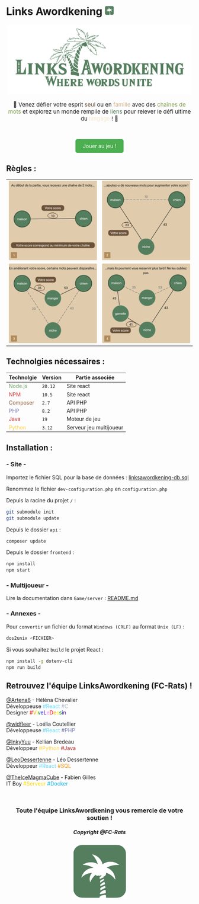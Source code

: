 # Links Awordkening <img  alt="Ouvrir le site" width="25" src="./frontend/public/img/iconeLA.png">
<p align="center">
    <img  alt="Logo du site" width="500" src="./frontend/public/img/swatches/logoLA.png">
</p>


<p align="center" style="font-size:15px;">
🌿 Venez défier votre esprit <span style="color: #6A5138">seul</span> ou en <span style="color: #D2B48C">famille</span> avec des <span style="color: #82a14e">chaînes de mots</span> et explorez un monde remplie de <span style="color: #547E5E">liens</span> pour relever le défi ultime du <span style="color: #F4E9CD">langage</span> ! 💬 
</p>
<br>
<p align="center"><a href="https://linksawordkening.fabiengilles.tf" style="display: inline-block; padding: 10px 20px; background-color: #4CAF50; color: white; text-decoration: none; border-radius: 5px;">Jouer au jeu !</a></p>

## Règles : 

<table class="center-table">
  <tr class="rule-row">
    <td class="rule-cell"><img src="./frontend/public/img/rules/rules-colored-1.png" alt="Image 1" width="300"></td>
    <td class="rule-cell"><img src="./frontend/public/img/rules/rules-colored-2.png" alt="Image 2" width="300"></td>
  </tr>
  <tr class="rule-row">
    <td class="rule-cell"><img src="./frontend/public/img/rules/rules-colored-3.png" alt="Image 3" width="300"></td>
    <td class="rule-cell"><img src="./frontend/public/img/rules/rules-colored-4.png" alt="Image 4" width="300"></td>
  </tr>
</table>

## Technolgies nécessaires : 

Technolgie | Version | Partie associée |
------- | ------ | -------
<span style="color: #68A063">Node.js<span> | ``20.12`` | Site react
<span style="color: #CB3837">NPM</span> | ``10.5`` | Site react
<span style="color: #885630">Composer</span> | ``2.7`` | API PHP
<span style="color: #777BB4">PHP</span> | ``8.2`` | API PHP
<span style="color: #B22222">Java</span> | ``19`` | Moteur de jeu
<span style="color: #FFD343">Python</span> | ``3.12`` | Serveur jeu multijoueur

## Installation :

### - Site -

Importez le fichier SQL pour la base de données : <a href="./data/linksawordkening-db.sql">linksawordkening-db.sql</a>

Renommez le fichier ``dev-configuration.php`` en ``configuration.php``

Depuis la racine du projet ``/`` : 

```bash
git submodule init
git submodule update
```

Depuis le dossier `api` :

```bash
composer update
```

Depuis le dossier `frontend` : 

```bash
npm install
npm start
```

### - Multijoueur -

Lire la documentation dans `Game/server` : <a href="./Game/server/README.md">README.md</a>

### - Annexes -

Pour ``convertir`` un fichier du format ``Windows (CRLF)`` au format ``Unix (LF)`` :

```bash
dos2unix <FICHIER>
```

Si vous souhaitez ``build`` le projet React :

```bash
npm install -g dotenv-cli
npm run build
```

## Retrouvez l'équipe LinksAwordkening (FC-Rats) !
[@Artena8](https://github.com/Artena8) - Hélèna Chevalier<br>
Développeuse <span style="color: #61DAFB">#React</span> <span style="color: #A8B9CC">#C</span><br>
Designer <span style="color: red">#</span><span style="color: orange;">V</span><span style="color: yellow;">i</span><span style="color: green;">v</span><span style="color: blue;">e</span><span style="color: indigo;">L</span><span style="color: violet;">e</span><span style="color: red;">D</span><span style="color: orange;">e</span><span style="color: yellow;">s</span><span style="color: green;">s</span><span style="color: blue;">i</span><span style="color: indigo;">n</span>

[@widfleer](https://github.com/widfleer) - Loélia Coutellier<br>
Développeuse <span style="color: #61DAFB">#React</span> <span style="color: #777BB4">#PHP</span>

[@InkyYuu](https://github.com/InkyYuu) - Kellian Bredeau<br>
Développeur <span style="color: #FFD343">#Python</span> <span style="color: #B22222">#Java</span>

[@LeoDessertenne](https://github.com/LeoDessertenne) - Léo Dessertenne<br>
Développeur <span style="color: #61DAFB">#React</span> <span style="color: #F29111">#SQL</span>

[@TheIceMagmaCube](https://github.com/TheIceMagmaCube) - Fabien Gilles<br>
IT Boy <span style="color: #FFD700">#Serveur</span> <span style="color: #0DB7ED">#Docker</span>

<br>
<h3 style="text-align:center;">Toute l'équipe LinksAwordkening vous remercie de votre soutien !</h3>
<h5 style="text-align:center;">Copyright @FC-Rats<h5>
<p align="center">
    <img  alt="Icône du site" width="150" src="./frontend/public/img/iconeLA.png">
</p>
